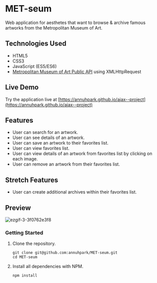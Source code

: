 # MET-seum

Web application for aesthetes that want to browse & archive famous artworks from the Metropolitan Museum of Art. 

## Technologies Used

- HTML5
- CSS3
- JavaScript (ES5/ES6)
- [Metropolitan Museum of Art Public API](https://metmuseum.github.io/ "Metropolitan Museum of Art Public API") using XMLHttpRequest

## Live Demo

Try the application live at [https://annuhpark.github.io/ajax--project](https://annuhpark.github.io/ajax--project)

## Features

- User can search for an artwork.
- User can see details of an artwork.
- User can save an artwork to their favorites list.
- User can view favorites list.
- User can view details of an artwork from favorites list by clicking on each image.
- User can remove an artwork from their favorites list.

## Stretch Features

- User can create additional archives within their favorites list.

## Preview

![ezgif-3-3f0762e3f8](https://user-images.githubusercontent.com/69396309/174685105-e9923179-ba0d-4999-9455-221c111b7cd2.gif)


### Getting Started

1. Clone the repository.

    ```shell
    git clone git@github.com:annuhpark/MET-seum.git
    cd MET-seum
    ```

2. Install all dependencies with NPM.

    ```shell
    npm install
    ```

